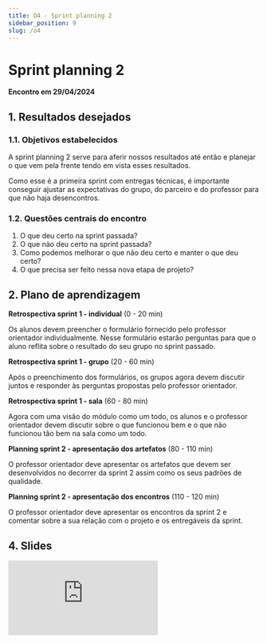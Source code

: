 ```yaml
---
title: O4 - Sprint planning 2
sidebar_position: 9
slug: /o4
---
```


# Sprint planning 2

**Encontro em 29/04/2024**

## 1. Resultados desejados

### 1.1. Objetivos estabelecidos

A sprint planning 2 serve para aferir nossos resultados até então e planejar o
que vem pela frente tendo em vista esses resultados.

Como esse é a primeira sprint com entregas técnicas, é importante conseguir
ajustar as expectativas do grupo, do parceiro e do professor para que não haja
desencontros.

### 1.2. Questões centrais do encontro

1. O que deu certo na sprint passada?
2. O que não deu certo na sprint passada?
3. Como podemos melhorar o que não deu certo e manter o que deu certo?
4. O que precisa ser feito nessa nova etapa de projeto?

## 2. Plano de aprendizagem

**Retrospectiva sprint 1 - individual** (0 - 20 min)

Os alunos devem preencher o formulário fornecido pelo professor orientador
individualmente. Nesse formulário estarão perguntas para que o aluno reflita
sobre o resultado do seu grupo no sprint passado.

**Retrospectiva sprint 1 - grupo** (20 - 60 min)

Após o preenchimento dos formulários, os grupos agora devem discutir juntos e
responder às perguntas propostas pelo professor orientador.

**Retrospectiva sprint 1 - sala** (60 - 80 min)

Agora com uma visão do módulo como um todo, os alunos e o professor orientador
devem discutir sobre o que funcionou bem e o que não funcionou tão bem na sala
como um todo.

**Planning sprint 2 - apresentação dos artefatos** (80 - 110 min)

O professor orientador deve apresentar os artefatos que devem ser desenvolvidos
no decorrer da sprint 2 assim como os seus padrões de qualidade.

**Planning sprint 2 - apresentação dos encontros** (110 - 120 min)

O professor orientador deve apresentar os encontros da sprint 2 e comentar
sobre a sua relação com o projeto e os entregáveis da sprint.

## 4. Slides 

<div style={{ textAlign: 'center' }}>
    <iframe 
        style={{
            display: 'block',
            margin: 'auto',
            width: '100%',
            height: '50vh',
        }}
        src="https://slides.com/rodrigomangoninicola/m6-ec-encontros/embed#/orientacao4"
        frameborder="0" 
        allowFullScreen>
    </iframe>
</div>
